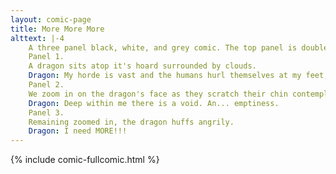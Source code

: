 ```yaml
---
layout: comic-page
title: More More More
alttext: |-4 
    A three panel black, white, and grey comic. The top panel is double wide.
    Panel 1.
    A dragon sits atop it's hoard surrounded by clouds.
    Dragon: My horde is vast and the humans hurl themselves at my feet, prostrate in reverence. These are the dreams of dragons. And yet...
    Panel 2.
    We zoom in on the dragon's face as they scratch their chin contemplatively.
    Dragon: Deep within me there is a void. An... emptiness.
    Panel 3.
    Remaining zoomed in, the dragon huffs angrily.
    Dragon: I need MORE!!!
---
```

{% include comic-fullcomic.html %}